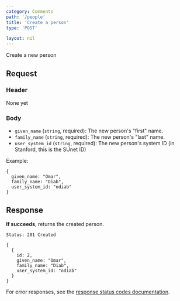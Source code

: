 ```yaml
---
category: Comments
path: '/people'
title: 'Create a person'
type: 'POST'

layout: nil
---
```


Create a new person

## Request

### Header
None yet

### Body
* `given_name` (`string`, required): The new person's "first" name.
* `family_name` (`string`, required): The new person's "last" name.
* `user_system_id` (`string`, required): The new person's system ID (in
  Stanford, this is the SUnet ID)

Example:

```
{
  given_name: "Omar",
  family_name: "Diab",
  user_system_id: "odiab"
}
```

## Response

**If succeeds**, returns the created person.

```Status: 201 Created```
```
{
  {
    id: 2,
    given_name: "Omar",
    family_name: "Diab",
    user_system_id: "odiab"
  }
}
```

For error responses, see the [response status codes documentation](#response-status-codes).
